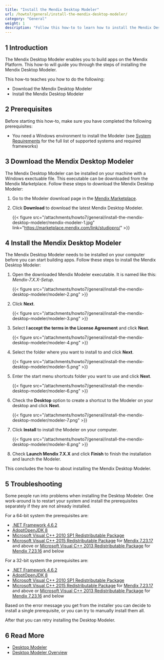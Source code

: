 ```yaml
---
title: "Install the Mendix Desktop Modeler"
url: /howto7/general/install-the-mendix-desktop-modeler/
category: "General"
weight: 1
description: "Follow this how-to to learn how to install the Mendix Desktop Modeler."
---
```


## 1 Introduction

The Mendix Desktop Modeler enables you to build apps on the Mendix Platform. This how-to will guide you through the steps of installing the Mendix Desktop Modeler.

This how-to teaches you how to do the following:

* Download the Mendix Desktop Modeler
* Install the Mendix Desktop Modeler

## 2 Prerequisites

Before starting this how-to, make sure you have completed the following prerequisites:

* You need a Windows environment to install the Modeler (see [System Requirements](/refguide7/system-requirements/) for the full list of supported systems and required frameworks)

## 3 Download the Mendix Desktop Modeler

The Mendix Desktop Modeler can be installed on your machine with a Windows exectuable file. This executable can be downloaded from the Mendix Marketplace. Follow these steps to download the Mendix Desktop Modeler:

1. Go to the Modeler download page in the [Mendix Marketplace](https://marketplace.mendix.com/link/studiopro/).
2. Click **Download** to download the latest Mendix Desktop Modeler.

    {{< figure src="/attachments/howto7/general/install-the-mendix-desktop-modeler/mendix-modeler-1.jpg" link="https://marketplace.mendix.com/link/studiopro/" >}}

## 4 Install the Mendix Desktop Modeler

The Mendix Desktop Modeler needs to be installed on your computer before you can start building apps. Follow these steps to install the Mendix Desktop Modeler:

1. Open the downloaded Mendix Modeler executable. It is named like this: *Mendix-7.X.X-Setup*.

    {{< figure src="/attachments/howto7/general/install-the-mendix-desktop-modeler/modeler-2.png" >}}

2. Click **Next**.

    {{< figure src="/attachments/howto7/general/install-the-mendix-desktop-modeler/modeler-3.png" >}}

3. Select **I accept the terms in the License Agreement** and click **Next**.

    {{< figure src="/attachments/howto7/general/install-the-mendix-desktop-modeler/modeler-4.png" >}}

4. Select the folder where you want to install to and click **Next**.

    {{< figure src="/attachments/howto7/general/install-the-mendix-desktop-modeler/modeler-5.png" >}}

5. Enter the start menu shortcuts folder you want to use and click **Next**.

    {{< figure src="/attachments/howto7/general/install-the-mendix-desktop-modeler/modeler-6.png" >}}

6. Check the **Desktop** option to create a shortcut to the Modeler on your desktop and click **Next**.

    {{< figure src="/attachments/howto7/general/install-the-mendix-desktop-modeler/modeler-7.png" >}}

7. Click **Install** to install the Modeler on your computer.

    {{< figure src="/attachments/howto7/general/install-the-mendix-desktop-modeler/modeler-8.png" >}}

8. Check **Launch Mendix 7.X.X** and click **Finish** to finish the installation and launch the Modeler.

This concludes the how-to about installing the Mendix Desktop Modeler.

## 5 Troubleshooting

Some people run into problems when installing the Desktop Modeler. One work-around is to restart your system and install the prerequisites separately if they are not already installed. 

For a 64-bit system the prerequisites are:

* [.NET Framework 4.6.2](https://dotnet.microsoft.com/en-us/download/dotnet-framework/net462)
* [AdoptOpenJDK 8](https://cdn.mendix.com/installer/AdoptOpenJDK/8/OpenJDK8U-jdk_x64_windows_hotspot_8u202b08.msi)
* [Microsoft Visual C++ 2010 SP1 Redistributable Package](https://download.microsoft.com/download/1/6/5/165255E7-1014-4D0A-B094-B6A430A6BFFC/vcredist_x64.exe)
* [Microsoft Visual C++ 2015 Redistributable Package](https://download.microsoft.com/download/6/A/A/6AA4EDFF-645B-48C5-81CC-ED5963AEAD48/vc_redist.x64.exe) for [Mendix 7.23.17](/releasenotes/studio-pro/7.23/#72317) and above or [Microsoft Visual C++ 2013 Redistributable Package](http://download.microsoft.com/download/2/E/6/2E61CFA4-993B-4DD4-91DA-3737CD5CD6E3/vcredist_x64.exe) for [Mendix 7.23.16](/releasenotes/studio-pro/7.23/#72316) and below

For a 32-bit system the prerequisites are:

* [.NET Framework 4.6.2](https://dotnet.microsoft.com/en-us/download/dotnet-framework/net462)
* [AdoptOpenJDK 8](https://cdn.mendix.com/installer/AdoptOpenJDK/8/OpenJDK8U-jdk_x86-32_windows_hotspot_8u202b08.msi)
* [Microsoft Visual C++ 2010 SP1 Redistributable Package](http://download.microsoft.com/download/C/6/D/C6D0FD4E-9E53-4897-9B91-836EBA2AACD3/vcredist_x86.exe)
* [Microsoft Visual C++ 2015 Redistributable Package](https://download.microsoft.com/download/6/A/A/6AA4EDFF-645B-48C5-81CC-ED5963AEAD48/vc_redist.x86.exe) for [Mendix 7.23.17](/releasenotes/studio-pro/7.23/#72317) and above or [Microsoft Visual C++ 2013 Redistributable Package](http://download.microsoft.com/download/2/E/6/2E61CFA4-993B-4DD4-91DA-3737CD5CD6E3/vcredist_x86.exe) for [Mendix 7.23.16](/releasenotes/studio-pro/7.23/#72316) and below

Based on the error message you get from the installer you can decide to install a single prerequisite, or you can try to manually install them all.

After that you can retry installing the Desktop Modeler.

## 6 Read More

* [Desktop Modeler](/refguide7/desktop-modeler/)
* [Desktop Modeler Overview](/refguide7/desktop-modeler-overview/)
